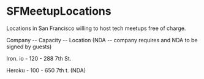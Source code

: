 # SFMeetupLocations
Locations in San Francisco willing to host tech meetups free of charge. 

Company -- Capacity -- Location (NDA -- company requires and NDA to be signed by guests)

Iron. io - 120 - 288 7th St. 

Heroku - 100 - 650 7th t. (NDA)

